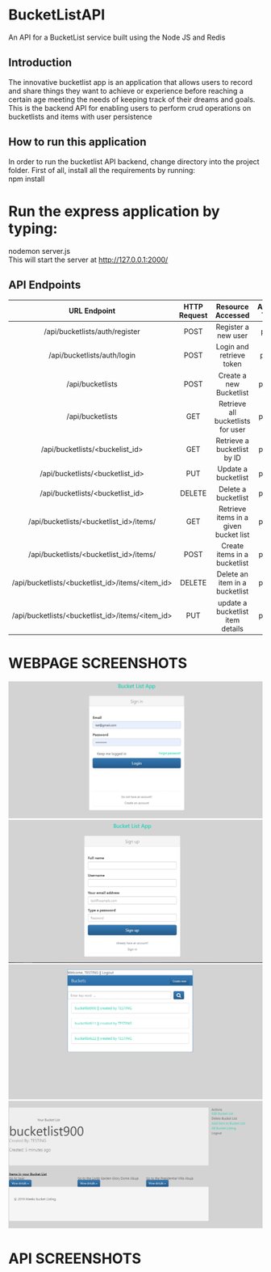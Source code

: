 # BucketListAPI
An API for a BucketList service built using the Node JS and Redis

## Introduction
The innovative bucketlist app is an application that allows users to record and share things they want to achieve or experience before reaching a certain age meeting the needs of keeping track of their dreams and goals. This is the backend API for enabling users to perform crud operations on bucketlists and items with user persistence

## How to run this application
In order to run the bucketlist API backend, change directory into the project folder. First of all, install all the requirements by running: <br/>
npm install <br>
# Run the express application by typing:<br>
nodemon server.js<br>
This will start the server at http://127.0.0.1:2000/<br>
## API Endpoints
| URL Endpoint                                    | HTTP Request  | Resource Accessed                       | Access Type |
| :---:                                           | :-:           | :-:                                     | :-:         |
| /api/bucketlists/auth/register                  | POST          | Register a new user                     |  publc      |
| /api/bucketlists/auth/login                     | POST          | Login and retrieve token                |  public     |
| /api/bucketlists                                | POST          | Create a new Bucketlist                 |  private    |
| /api/bucketlists                                | GET           | Retrieve all bucketlists for user       |  private    |
| /api/bucketlists/<buckelist_id>                 | GET           | Retrieve a bucketlist by ID             |  private    |
| /api/bucketlists/<bucketlist_id>                | PUT           | Update a bucketlist                     |  private    |
| /api/bucketlists/<bucketlist_id>                | DELETE        | Delete a bucketlist                     |  private    |
| /api/bucketlists/<bucketlist_id>/items/         | GET           | Retrieve items in a given bucket list    |  private    |
| /api/bucketlists/<bucketlist_id>/items/         | POST          | Create items in a bucketlist            |  private    |
| /api/bucketlists/<bucketlist_id>/items/<item_id>| DELETE        | Delete an item in a bucketlist          |  private    |
| /api/bucketlists/<bucketlist_id>/items/<item_id>| PUT           | update a bucketlist item details        |  private    |

# WEBPAGE SCREENSHOTS
![alt text](https://raw.githubusercontent.com/Mistergpofficial/BucketListAPI/master/signing.PNG)
![alt text](https://raw.githubusercontent.com/Mistergpofficial/BucketListAPI/master/signup.PNG)
![alt text](https://raw.githubusercontent.com/Mistergpofficial/BucketListAPI/master/bucketlists.PNG)
![alt text](https://raw.githubusercontent.com/Mistergpofficial/BucketListAPI/master/items.PNG)

# API SCREENSHOTS
